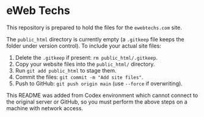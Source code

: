 # eWeb Techs

This repository is prepared to hold the files for the `ewebtechs.com` site.

The `public_html` directory is currently empty (a `.gitkeep` file keeps the folder
under version control). To include your actual site files:

1. Delete the `.gitkeep` if present: `rm public_html/.gitkeep`.
2. Copy your website files into the `public_html/` directory.
3. Run `git add public_html` to stage them.
4. Commit the files: `git commit -m "Add site files"`.
5. Push to GitHub: `git push origin main` (use `--force` if overwriting).

This README was added from Codex environment which cannot connect to the
original server or GitHub, so you must perform the above steps on a machine
with network access.
